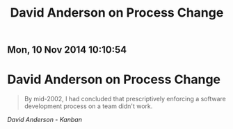 ﻿---
title: "David Anderson on Process Change"
layout: post 
---


## Mon, 10 Nov 2014 10:10:54 

# David Anderson on Process Change

>By mid-2002, I had concluded that prescriptively enforcing a software
development process on a team didn't work.

*David Anderson - Kanban*
